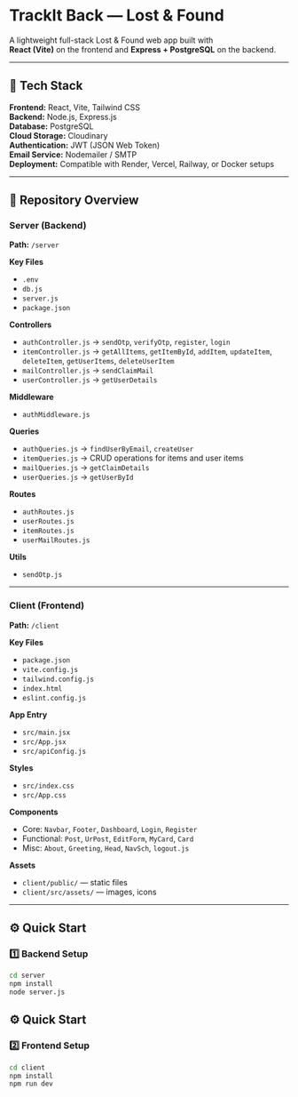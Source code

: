 # TrackIt Back — Lost & Found

A lightweight full-stack Lost & Found web app built with  
**React (Vite)** on the frontend and **Express + PostgreSQL** on the backend.

---

## 🧰 Tech Stack

**Frontend:** React, Vite, Tailwind CSS  
**Backend:** Node.js, Express.js  
**Database:** PostgreSQL  
**Cloud Storage:** Cloudinary  
**Authentication:** JWT (JSON Web Token)  
**Email Service:** Nodemailer / SMTP  
**Deployment:** Compatible with Render, Vercel, Railway, or Docker setups

---

## 📂 Repository Overview

### Server (Backend)
**Path:** `/server`

**Key Files**
- `.env`
- `db.js`
- `server.js`
- `package.json`

**Controllers**
- `authController.js` → `sendOtp`, `verifyOtp`, `register`, `login`
- `itemController.js` → `getAllItems`, `getItemById`, `addItem`, `updateItem`, `deleteItem`, `getUserItems`, `deleteUserItem`
- `mailController.js` → `sendClaimMail`
- `userController.js` → `getUserDetails`

**Middleware**
- `authMiddleware.js`

**Queries**
- `authQueries.js` → `findUserByEmail`, `createUser`
- `itemQueries.js` → CRUD operations for items and user items
- `mailQueries.js` → `getClaimDetails`
- `userQueries.js` → `getUserById`

**Routes**
- `authRoutes.js`
- `userRoutes.js`
- `itemRoutes.js`
- `userMailRoutes.js`

**Utils**
- `sendOtp.js`

---

### Client (Frontend)
**Path:** `/client`

**Key Files**
- `package.json`
- `vite.config.js`
- `tailwind.config.js`
- `index.html`
- `eslint.config.js`

**App Entry**
- `src/main.jsx`
- `src/App.jsx`
- `src/apiConfig.js`

**Styles**
- `src/index.css`
- `src/App.css`

**Components**
- Core: `Navbar`, `Footer`, `Dashboard`, `Login`, `Register`
- Functional: `Post`, `UrPost`, `EditForm`, `MyCard`, `Card`
- Misc: `About`, `Greeting`, `Head`, `NavSch`, `logout.js`

**Assets**
- `client/public/` — static files  
- `client/src/assets/` — images, icons

---

## ⚙️ Quick Start

### 1️⃣ Backend Setup
```bash
cd server
npm install
node server.js
```

## ⚙️ Quick Start

### 2️⃣ Frontend Setup
```bash
cd client
npm install
npm run dev
